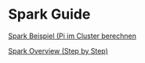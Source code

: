 # Spark Guide

[Spark Beispiel (Pi im Cluster berechnen](https://github.com/DahlmannIT/personalUSP/tree/master/Spark/Beispiel)

[Spark Overview (Step by Step)](https://github.com/DahlmannIT/personalUSP/blob/master/Spark/spark_overview.md)
